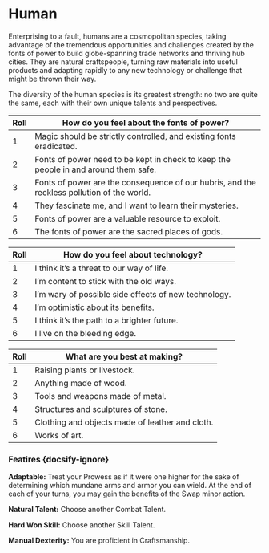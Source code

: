 # Human
Enterprising to a fault, humans are a cosmopolitan species, taking advantage of the tremendous opportunities and challenges created by the fonts of power to build globe-spanning trade networks and thriving hub cities. They are natural craftspeople, turning raw materials into useful products and adapting rapidly to any new technology or challenge that might be thrown their way.

The diversity of the human species is its greatest strength: no two are quite the same, each with their own unique talents and perspectives.

Roll | How do you feel about the fonts of power?
-- | --
1 | Magic should be strictly controlled, and existing fonts eradicated.
2 | Fonts of power need to be kept in check to keep the people in and around them safe.
3 | Fonts of power are the consequence of our hubris, and the reckless pollution of the world.
4 | They fascinate me, and I want to learn their mysteries.
5 | Fonts of power are a valuable resource to exploit.
6 | The fonts of power are the sacred places of gods.


Roll | How do you feel about technology?
-- | --
1 | I think it’s a threat to our way of life.
2 | I’m content to stick with the old ways.
3 | I’m wary of possible side effects of new technology.
4 | I’m optimistic about its benefits.
5 | I think it’s the path to a brighter future.
6 | I live on the bleeding edge.


Roll | What are you best at making?
-- | --
1 | Raising plants or livestock.
2 | Anything made of wood.
3 | Tools and weapons made of metal.
4 | Structures and sculptures of stone.
5 | Clothing and objects made of leather and cloth.
6 | Works of art.

### Featires {docsify-ignore}

**Adaptable:** Treat your Prowess as if it were one higher for the sake of determining which mundane arms and armor you can wield. At the end of each of your turns, you may gain the benefits of the Swap minor action.

**Natural Talent:** Choose another Combat Talent.

**Hard Won Skill:** Choose another Skill Talent.

**Manual Dexterity:** You are proficient in Craftsmanship.
